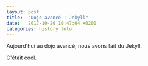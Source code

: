 ```yaml
---
layout: post
title:  "Dojo avancé : Jekyll"
date:   2017-10-20 10:47:04 +0200
categories: history toto
---
```

Aujourd'hui au dojo avancé, nous avons fait du Jekyll.

C'était cool.
